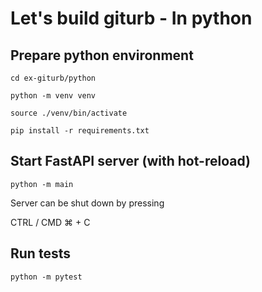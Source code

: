 # Let's build giturb - In python

## Prepare python environment

```shell
cd ex-giturb/python

python -m venv venv

source ./venv/bin/activate

pip install -r requirements.txt
```

## Start FastAPI server (with hot-reload)

```shell
python -m main
```

Server can be shut down by pressing 

CTRL / CMD &#8984; + C

## Run tests

```shell
python -m pytest
```